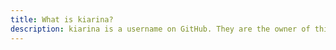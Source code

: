 ```yaml
---
title: What is kiarina?
description: kiarina is a username on GitHub. They are the owner of this project.
---
```


